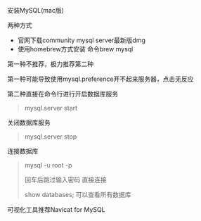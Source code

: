 安装MySQL(mac版)

两种方式

- 官网下载community mysql server最新版dmg
- 使用homebrew方式安装 命令brew mysql



第一种不推荐，极力推荐第二种



第一种可能导致使用mysql.preference开不起来服务器，点击无反应



第二种直接在命令行进行开启数据库服务

> mysql.server start

关闭数据库服务

> mysql.server stop



连接数据库

> mysql -u root -p
>
> 回车后跳过输入密码 直接连接
>
> show databases; 可以查看所有数据库



可视化工具推荐Navicat for MySQL